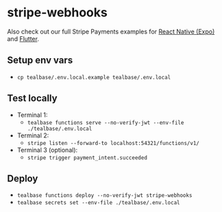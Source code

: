 # stripe-webhooks

Also check out our full Stripe Payments examples for [React Native (Expo)](https://github.com/tealbase.community/expo-stripe-payments-with-tealbase-functions) and [Flutter](https://github.com/tealbase.community/flutter-stripe-payments-with-tealbase-functions).

## Setup env vars

- `cp tealbase/.env.local.example tealbase/.env.local`

## Test locally

- Terminal 1:
  - `tealbase functions serve --no-verify-jwt --env-file ./tealbase/.env.local`
- Terminal 2:
  - `stripe listen --forward-to localhost:54321/functions/v1/`
- Terminal 3 (optional):
  - `stripe trigger payment_intent.succeeded`

## Deploy

- `tealbase functions deploy --no-verify-jwt stripe-webhooks`
- `tealbase secrets set --env-file ./tealbase/.env.local`
